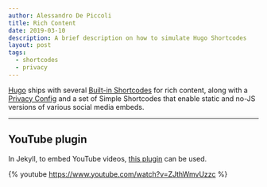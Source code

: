 ```yaml
---
author: Alessandro De Piccoli
title: Rich Content
date: 2019-03-10
description: A brief description on how to simulate Hugo Shortcodes
layout: post
tags:
  - shortcodes
  - privacy
---
```


[Hugo](https://gohugo.io/) ships with several
[Built-in Shortcodes](https://gohugo.io/content-management/shortcodes/#use-hugos-built-in-shortcodes)
for rich content, along with a
[Privacy Config](https://gohugo.io/about/hugo-and-gdpr/)
and a set of Simple Shortcodes that enable static and no-JS versions of various
social media embeds.

---

## YouTube plugin

In Jekyll, to embed YouTube videos,
[this plugin](https://github.com/dommmel/jekyll-youtube) can be used.

{% youtube https://www.youtube.com/watch?v=ZJthWmvUzzc %}
